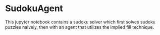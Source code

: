 # SudokuAgent
This jupyter notebook contains a sudoku solver which first solves sudoku puzzles naively, then with an agent that utilizes the implied fill technique. 
